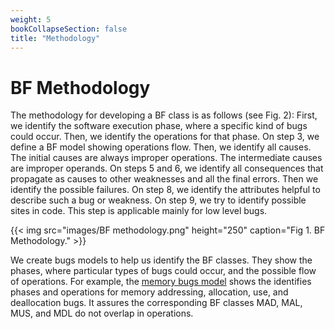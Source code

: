 ```yaml
---
weight: 5
bookCollapseSection: false
title: "Methodology"
---
```

# BF Methodology

The methodology for developing a BF class is as follows (see Fig. 2): First, we identify the software execution phase, where a specific kind of bugs could occur. Then, we identify the operations for that phase. On step 3, we define a BF model showing operations flow. Then, we identify all causes. The initial causes are always improper operations. The intermediate causes are improper operands. On steps 5 and 6, we identify all consequences that propagate as causes to other weaknesses and all the final errors. Then we identify the possible failures. On step 8, we identify the attributes helpful to describe such a bug or weakness. On step 9, we try to identify possible sites in code. This step is applicable mainly for low level bugs.

{{< img src="images/BF methodology.png" height="250" caption="Fig 1. BF Methodology." >}}

We create bugs models to help us identify the BF classes. They show the phases, where particular types of bugs could occur, and the possible flow of operations. For example, the [memory bugs model](/Classes/_MEM/Model.md) shows the identifies phases and operations for memory addressing, allocation, use, and deallocation bugs. It assures the corresponding BF classes MAD, MAL, MUS, and MDL do not overlap in operations.
